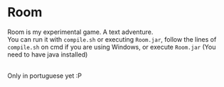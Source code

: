 # Room
Room is my experimental game. A text adventure.<br>
You can run it with `compile.sh` or executing `Room.jar`, follow the lines of `compile.sh` on cmd if you are using Windows, or execute `Room.jar` (You need to have java installed)
<br><br>

Only in portuguese yet :P
